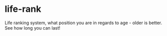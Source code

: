 # life-rank
Life ranking system, what position you are in regards to age - older is better. See how long you can last!
